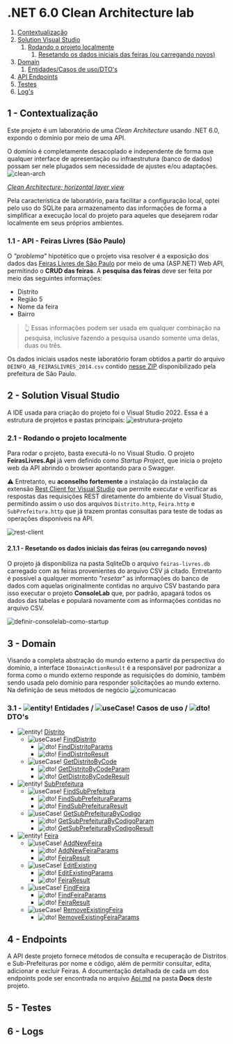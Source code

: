 # .NET 6.0 Clean Architecture lab
1. [Contextualização](#Contextualização)
2. [Solution Visual Studio](#SolutionVS)
	1. [Rodando o projeto localmente](#RodandoOProjeto)
		1. [Resetando os dados iniciais das feiras (ou carregando novos)](#ImportandoOsDados)
3. [Domain](#Domain)
	1.	[Entidades/Casos de uso/DTO's](#EntidadesCasosDeUsoDtos)
4. [API Endpoints](#ApiEndpoints)
5. [Testes](#Testes)
6. [Log's](#Logs)



## 1 - Contextualização <a name="Contextualização"></a>
Este projeto é um laboratório de uma *Clean Architecture* usando .NET 6.0, expondo o domínio por meio de uma API. 

O domínio é completamente desacoplado e independente de forma que qualquer interface de apresentação ou infraestrutura (banco de dados) possam ser nele plugados sem necessidade de ajustes e/ou adaptações.
![clean-arch](https://user-images.githubusercontent.com/3535044/198844956-253c6b5d-06c1-48d2-80fb-c8504d6f2b4c.png)

[*Clean Architecture; horizontal layer view*](https://learn.microsoft.com/en-us/dotnet/architecture/modern-web-apps-azure/common-web-application-architectures)


Pela característica de laboratório, para facilitar a configuração local, optei pelo uso do SQLite para armazenamento das informações de forma a simplificar a execução local do projeto para aqueles que desejarem rodar localmente em seus próprios ambientes.

### 1.1 - API - Feiras Livres (São Paulo)
O *"problema"* hipotético que o projeto visa resolver é a exposição dos dados das [Feiras Livres de São Paulo](https://www.prefeitura.sp.gov.br/cidade/secretarias/subprefeituras/abastecimento/noticias/index.php?p=294187) por meio de uma (ASP.NET) Web API, permitindo o **CRUD das feiras**.
A **pesquisa das feiras** deve ser feita por meio das seguintes informações:
- Distrito
- Região 5
- Nome da feira
- Bairro
> 👆 Essas informações podem ser usada em qualquer combinação na pesquisa, inclusive fazendo a pesquisa usando somente uma delas, duas ou três.

Os dados iniciais usados neste laboratório foram obtidos a partir do arquivo `DEINFO_AB_FEIRASLIVRES_2014.csv` contido [nesse ZIP](http://www.prefeitura.sp.gov.br/cidade/secretarias/upload/chamadas/feiras_livres_1429113213.zip) disponibilizado pela prefeitura de São Paulo. 

## 2 - Solution Visual Studio<a name="SolutionVS"></a>
A IDE usada para criação do projeto foi o Visual Studio 2022.
Essa é a estrutura de projetos e pastas principais:
![estrutura-projeto](https://user-images.githubusercontent.com/3535044/198698547-946bfdd5-5ea4-43de-8da6-580ef8a1b522.png)

### 2.1 - Rodando o projeto localmente<a name="RodandoOProjeto"></a>
Para rodar o projeto, basta executá-lo no Visual Studio. O projeto **FeirasLivres.Api** já vem definido como *Startup Project*, que inicia o projeto web da API abrindo o browser apontando para o Swagger.

⚠ Entretanto, eu **aconselho fortemente** a instalação da instalação da extensão [Rest Client for Visual Studio](https://github.com/madskristensen/RestClientVS) que permite executar e verificar as respostas das requisições REST diretamente do ambiente do Visual Studio, permitindo assim o uso dos arquivos `Distrito.http`, `Feira.http` e `SubPrefeitura.http` que já trazem prontas consultas para teste de todas as operações disponíveis na API.

![rest-client](https://user-images.githubusercontent.com/3535044/198826247-982ffdd7-b3fd-4798-b03d-49e9f50dbdc5.png)

#### 2.1.1 - Resetando os dados iniciais das feiras (ou carregando novos)<a name="ImportandoOsDados"></a>
O projeto já disponibiliza na pasta SqliteDb o arquivo `feiras-livres.db` carregado com as feiras provenientes do arquivo CSV já citado. Entretanto é possível a qualquer momento *"resetar"* as informações do banco de dados com aquelas originalmente contidas no arquivo CSV bastando para isso executar o projeto **ConsoleLab** que, por padrão, apagará todos os dados das tabelas e populará novamente com as informações contidas no arquivo CSV.

![definir-consolelab-como-startup](https://user-images.githubusercontent.com/3535044/198825259-0890b1b6-2c63-4838-b750-46bd0be907d2.png)

## 3 - Domain<a name="Domain"></a>
Visando a completa abstração do mundo externo a partir da perspectiva do domínio, a interface `IDomainActionResult` é a responsável por padronizar a forma como o mundo externo responde as requisições do domínio, também sendo usada pelo domínio para responder solicitações ao mundo externo.
Na definição de seus métodos de negócio 
![comunicacao](https://user-images.githubusercontent.com/3535044/198842361-07492d31-7f63-4e68-9e36-c2bd69869b37.png)

### 3.1 - ![entity!](https://p.yusukekamiyamane.com/icons/search/fugue/icons/document-list.png)  Entidades / ![useCase!](https://p.yusukekamiyamane.com/icons/search/fugue/icons/lightning.png) Casos de uso / ![dto!](https://p.yusukekamiyamane.com/icons/search/fugue/icons/envelope-share.png) DTO's<a name="EntidadesCasosDeUsoDtos"></a>
- ![entity!](https://p.yusukekamiyamane.com/icons/search/fugue/icons/document-list.png) [Distrito](https://github.com/brncesar/Feira/blob/master/FeirasLivres.Domain/Entities/DistritoEntity/Distrito.cs)
	- ![useCase!](https://p.yusukekamiyamane.com/icons/search/fugue/icons/lightning.png) [FindDistrito](https://github.com/brncesar/Feira/blob/master/FeirasLivres.Domain/Entities/DistritoEntity/FindDistritoUseCase/FindDistrito.cs)
		- ![dto!](https://p.yusukekamiyamane.com/icons/search/fugue/icons/envelope-share.png) [FindDistritoParams](https://github.com/brncesar/Feira/blob/master/FeirasLivres.Domain/Entities/DistritoEntity/FindDistritoUseCase/FindDistrito.Params.cs)
		- ![dto!](https://p.yusukekamiyamane.com/icons/search/fugue/icons/envelope-share.png) [FindDistritoResult](https://github.com/brncesar/Feira/blob/master/FeirasLivres.Domain/Entities/DistritoEntity/FindDistritoUseCase/FindDistrito.Result.cs)
	- ![useCase!](https://p.yusukekamiyamane.com/icons/search/fugue/icons/lightning.png) [GetDistritoByCode](https://github.com/brncesar/Feira/blob/master/FeirasLivres.Domain/Entities/DistritoEntity/GetDistritoByCodigoUseCase/GetDistritoByCodigo.cs)
		- ![dto!](https://p.yusukekamiyamane.com/icons/search/fugue/icons/envelope-share.png) [GetDistritoByCodeParam](https://github.com/brncesar/Feira/blob/master/FeirasLivres.Domain/Entities/DistritoEntity/GetDistritoByCodigoUseCase/GetDistritoByCodigo.Params.cs)
		- ![dto!](https://p.yusukekamiyamane.com/icons/search/fugue/icons/envelope-share.png) [GetDistritoByCodeResult](https://github.com/brncesar/Feira/blob/master/FeirasLivres.Domain/Entities/DistritoEntity/GetDistritoByCodigoUseCase/GetDistritoByCodigo.Result.cs)
- ![entity!](https://p.yusukekamiyamane.com/icons/search/fugue/icons/document-list.png) [SubPrefeitura](https://github.com/brncesar/Feira/blob/master/FeirasLivres.Domain/Entities/SubPrefeituraEntity/SubPrefeitura.cs)
	- ![useCase!](https://p.yusukekamiyamane.com/icons/search/fugue/icons/lightning.png) [FindSubPrefeitura](https://github.com/brncesar/Feira/blob/master/FeirasLivres.Domain/Entities/SubPrefeituraEntity/FindSubPrefeituraUseCase/FindSubPrefeitura.cs)
		- ![dto!](https://p.yusukekamiyamane.com/icons/search/fugue/icons/envelope-share.png) [FindSubPrefeituraParams](https://github.com/brncesar/Feira/blob/master/FeirasLivres.Domain/Entities/SubPrefeituraEntity/FindSubPrefeituraUseCase/FindSubPrefeitura.Params.cs)
		- ![dto!](https://p.yusukekamiyamane.com/icons/search/fugue/icons/envelope-share.png) [FindSubPrefeituraResult](https://github.com/brncesar/Feira/blob/master/FeirasLivres.Domain/Entities/SubPrefeituraEntity/FindSubPrefeituraUseCase/FindSubPrefeitura.Result.cs)
	- ![useCase!](https://p.yusukekamiyamane.com/icons/search/fugue/icons/lightning.png) [GetSubPrefeituraByCodigo](https://github.com/brncesar/Feira/blob/master/FeirasLivres.Domain/Entities/SubPrefeituraEntity/GetSubPrefeituraByCodigoUseCase/GetSubPrefeituraByCodigo.cs)
		- ![dto!](https://p.yusukekamiyamane.com/icons/search/fugue/icons/envelope-share.png) [GetSubPrefeituraByCodigoParam](https://github.com/brncesar/Feira/blob/master/FeirasLivres.Domain/Entities/SubPrefeituraEntity/GetSubPrefeituraByCodigoUseCase/GetSubPrefeituraByCodigo.Params.cs)
		- ![dto!](https://p.yusukekamiyamane.com/icons/search/fugue/icons/envelope-share.png) [GetSubPrefeituraByCodigoResult](https://github.com/brncesar/Feira/blob/master/FeirasLivres.Domain/Entities/SubPrefeituraEntity/GetSubPrefeituraByCodigoUseCase/GetSubPrefeituraByCodigo.Result.cs)
- ![entity!](https://p.yusukekamiyamane.com/icons/search/fugue/icons/document-list.png) [Feira](https://github.com/brncesar/Feira/blob/master/FeirasLivres.Domain/Entities/FeiraEntity/Feira.cs)
	- ![useCase!](https://p.yusukekamiyamane.com/icons/search/fugue/icons/lightning.png) [AddNewFeira](https://github.com/brncesar/Feira/blob/master/FeirasLivres.Domain/Entities/FeiraEntity/AddNewFeiraUseCase/AddNewFeira.cs)
		- ![dto!](https://p.yusukekamiyamane.com/icons/search/fugue/icons/envelope-share.png) [AddNewFeiraParams](https://github.com/brncesar/Feira/blob/master/FeirasLivres.Domain/Entities/FeiraEntity/AddNewFeiraUseCase/AddNewFeira.Params.cs)
		- ![dto!](https://p.yusukekamiyamane.com/icons/search/fugue/icons/envelope-share.png) [FeiraResult](https://github.com/brncesar/Feira/blob/master/FeirasLivres.Domain/Entities/FeiraEntity/_Common/FeiraResult.cs)
	- ![useCase!](https://p.yusukekamiyamane.com/icons/search/fugue/icons/lightning.png) [EditExisting](https://github.com/brncesar/Feira/blob/master/FeirasLivres.Domain/Entities/FeiraEntity/EditExistingFeiraUseCase/EditExistingFeira.cs)
		- ![dto!](https://p.yusukekamiyamane.com/icons/search/fugue/icons/envelope-share.png) [EditExistingParams](https://github.com/brncesar/Feira/blob/master/FeirasLivres.Domain/Entities/FeiraEntity/EditExistingFeiraUseCase/EditExistingFeira.Params.cs)
		- ![dto!](https://p.yusukekamiyamane.com/icons/search/fugue/icons/envelope-share.png) [FeiraResult](https://github.com/brncesar/Feira/blob/master/FeirasLivres.Domain/Entities/FeiraEntity/_Common/FeiraResult.cs)
	- ![useCase!](https://p.yusukekamiyamane.com/icons/search/fugue/icons/lightning.png) [FindFeira](https://github.com/brncesar/Feira/blob/master/FeirasLivres.Domain/Entities/FeiraEntity/FindFeiraUseCase/FindFeira.cs)
		- ![dto!](https://p.yusukekamiyamane.com/icons/search/fugue/icons/envelope-share.png) [FindFeiraParams](https://github.com/brncesar/Feira/blob/master/FeirasLivres.Domain/Entities/FeiraEntity/FindFeiraUseCase/FindFeira.Params.cs)
		- ![dto!](https://p.yusukekamiyamane.com/icons/search/fugue/icons/envelope-share.png) [FeiraResult](https://github.com/brncesar/Feira/blob/master/FeirasLivres.Domain/Entities/FeiraEntity/_Common/FeiraResult.cs)
	- ![useCase!](https://p.yusukekamiyamane.com/icons/search/fugue/icons/lightning.png) [RemoveExistingFeira](https://github.com/brncesar/Feira/blob/master/FeirasLivres.Domain/Entities/FeiraEntity/RemoveExistingFeiraUseCase/RemoveExistingFeira.cs)
		- ![dto!](https://p.yusukekamiyamane.com/icons/search/fugue/icons/envelope-share.png) [RemoveExistingFeiraParams](https://github.com/brncesar/Feira/blob/master/FeirasLivres.Domain/Entities/FeiraEntity/RemoveExistingFeiraUseCase/RemoveExistingFeira.Params.cs)


## 4 - Endpoints<a name="EndPoints"></a>
A API deste projeto fornece métodos de consulta e recuperação de Distritos e Sub-Prefeituras por nome e código, além de permitir consultar, edita, adicionar e excluir Feiras.
A documentação detalhada de cada um dos endpoints pode ser encontrada no arquivo [Api.md](https://github.com/brncesar/Feira/blob/master/Docs/Api.md) na pasta **Docs** deste projeto.

## 5 - Testes<a name="Testes"></a>


## 6 - Logs<a name="Logs"></a>

